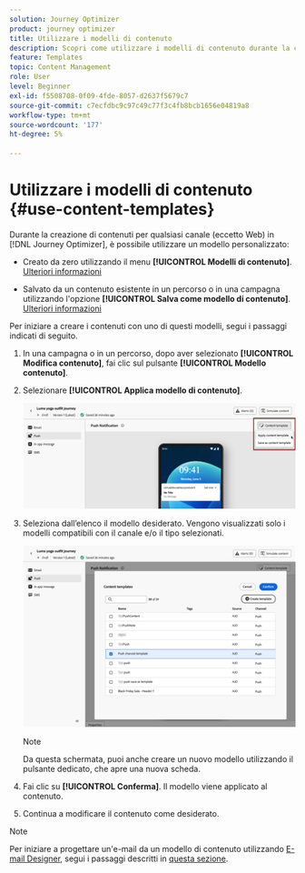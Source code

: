 ```yaml
---
solution: Journey Optimizer
product: journey optimizer
title: Utilizzare i modelli di contenuto
description: Scopri come utilizzare i modelli di contenuto durante la creazione di contenuti per qualsiasi canale (eccetto Web) in [!DNL Journey Optimizer]
feature: Templates
topic: Content Management
role: User
level: Beginner
exl-id: f5508708-0f09-4fde-8057-d2637f5679c7
source-git-commit: c7ecfdbc9c97c49c77f3c4fb8bcb1656e04819a8
workflow-type: tm+mt
source-wordcount: '177'
ht-degree: 5%

---
```


# Utilizzare i modelli di contenuto {#use-content-templates}

Durante la creazione di contenuti per qualsiasi canale (eccetto Web) in [!DNL Journey Optimizer], è possibile utilizzare un modello personalizzato:

* Creato da zero utilizzando il menu **[!UICONTROL Modelli di contenuto]**. [Ulteriori informazioni](#create-template-from-scratch)

* Salvato da un contenuto esistente in un percorso o in una campagna utilizzando l&#39;opzione **[!UICONTROL Salva come modello di contenuto]**. [Ulteriori informazioni](#save-as-template)

Per iniziare a creare i contenuti con uno di questi modelli, segui i passaggi indicati di seguito.

1. In una campagna o in un percorso, dopo aver selezionato **[!UICONTROL Modifica contenuto]**, fai clic sul pulsante **[!UICONTROL Modello contenuto]**.

1. Selezionare **[!UICONTROL Applica modello di contenuto]**.

   ![](assets/content-template-button.png)

1. Seleziona dall’elenco il modello desiderato. Vengono visualizzati solo i modelli compatibili con il canale e/o il tipo selezionati.

   ![](assets/content-template-select.png)

   >[!NOTE]
   >
   >Da questa schermata, puoi anche creare un nuovo modello utilizzando il pulsante dedicato, che apre una nuova scheda.

1. Fai clic su **[!UICONTROL Conferma]**. Il modello viene applicato al contenuto.

1. Continua a modificare il contenuto come desiderato.

>[!NOTE]
>
>Per iniziare a progettare un&#39;e-mail da un modello di contenuto utilizzando [E-mail Designer](../email/get-started-email-design.md), segui i passaggi descritti in [questa sezione](../email/use-email-templates.md).
